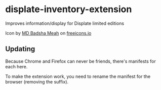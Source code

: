 # displate-inventory-extension

Improves information/display for Displate limited editions

Icon by [MD Badsha Meah](https://freeicons.io/profile/3335) on [freeicons.io](https://freeicons.io)

## Updating

Because Chrome and Firefox can never be friends, there's manifests for each here.

To make the extension work, you need to rename the manifest for the browser (removing the suffix).